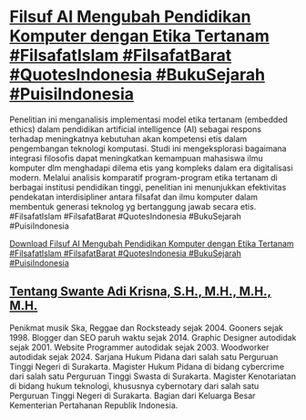 # [Filsuf AI Mengubah Pendidikan Komputer dengan Etika Tertanam #FilsafatIslam #FilsafatBarat #QuotesIndonesia #BukuSejarah #PuisiIndonesia](https://swanteadikrisna.com/filsafat/website/2/filsuf-ai-mengubah-pendidikan-komputer-dengan-etika-tertanam/)

Penelitian ini menganalisis implementasi model etika tertanam (embedded ethics) dalam pendidikan artificial intelligence (AI) sebagai respons terhadap meningkatnya kebutuhan akan kompetensi etis dalam pengembangan teknologi komputasi. Studi ini mengeksplorasi bagaimana integrasi filosofis dapat meningkatkan kemampuan mahasiswa ilmu komputer dlm menghadapi dilema etis yang kompleks dalam era digitalisasi modern. Melalui analisis komparatif program-program etika tertanam di berbagai institusi pendidikan tinggi, penelitian ini menunjukkan efektivitas pendekatan interdisipliner antara filsafat dan ilmu komputer dalam membentuk generasi teknolog yg bertanggung jawab secara etis. #FilsafatIslam #FilsafatBarat #QuotesIndonesia #BukuSejarah #PuisiIndonesia 

[Download Filsuf AI Mengubah Pendidikan Komputer dengan Etika Tertanam #FilsafatIslam #FilsafatBarat #QuotesIndonesia #BukuSejarah #PuisiIndonesia](https://swanteadikrisna.com/filsafat/website/2/filsuf-ai-mengubah-pendidikan-komputer-dengan-etika-tertanam/)


## [Tentang Swante Adi Krisna, S.H., M.H., M.H., M.H.](https://swanteadikrisna.com/)

Penikmat musik Ska, Reggae dan Rocksteady sejak 2004. Gooners sejak 1998. Blogger dan SEO paruh waktu sejak 2014. Graphic Designer autodidak sejak 2001. Website Programmer autodidak sejak 2003. Woodworker autodidak sejak 2024. Sarjana Hukum Pidana dari salah satu Perguruan Tinggi Negeri di Surakarta. Magister Hukum Pidana di bidang cybercrime dari salah satu Perguruan Tinggi Swasta di Surakarta. Magister Kenotariatan di bidang hukum teknologi, khususnya cybernotary dari salah satu Perguruan Tinggi Negeri di Surakarta. Bagian dari Keluarga Besar Kementerian Pertahanan Republik Indonesia.